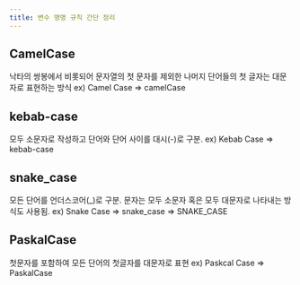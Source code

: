 ```yaml
---
title: 변수 명명 규칙 간단 정리
---
```


## CamelCase

낙타의 쌍봉에서 비롯되어 문자열의 첫 문자를 제외한 나머지 단어들의 첫 글자는 대문자로 표현하는 방식
ex) Camel Case => camelCase

## kebab-case

모두 소문자로 작성하고 단어와 단어 사이를 대시(-)로 구분.
ex) Kebab Case => kebab-case

## snake_case

모든 단어를 언더스코어(\_)로 구분. 문자는 모두 소문자 혹은 모두 대문자로 나타내는 방식도 사용됨.
ex) Snake Case => snake_case
=> SNAKE_CASE

## PaskalCase

첫문자를 포함하여 모든 단어의 첫글자를 대문자로 표현
ex) Paskcal Case => PaskalCase
